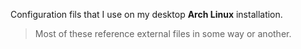 Configuration fils that I use on my desktop **Arch Linux** installation.

> Most of these reference external files in some way or another.
